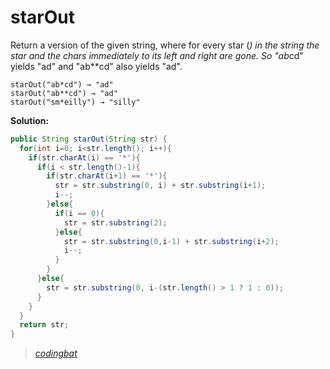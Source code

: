 # starOut

Return a version of the given string, where for every star (*) in the string the star and the chars immediately to its left and right are gone. So "ab*cd" yields "ad" and "ab**cd" also yields "ad".

```
starOut("ab*cd") → "ad"
starOut("ab**cd") → "ad"
starOut("sm*eilly") → "silly"
```

**Solution:**

```java
public String starOut(String str) {
  for(int i=0; i<str.length(); i++){
    if(str.charAt(i) == '*'){
      if(i < str.length()-1){
        if(str.charAt(i+1) == '*'){
          str = str.substring(0, i) + str.substring(i+1);
          i--;
        }else{
          if(i == 0){
            str = str.substring(2);
          }else{
            str = str.substring(0,i-1) + str.substring(i+2);
            i--;
          }
        }
      }else{
        str = str.substring(0, i-(str.length() > 1 ? 1 : 0));
      }
    }
  }
  return str;
}
```

> _[codingbat](https://codingbat.com/prob/p139564)_